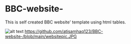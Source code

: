 # BBC-website-
This is self created BBC website' template using html tables.

![alt text](https://github.com/[atisamhaq123]/[BBC-website-]/blob/[main]/websitepic.JPG?raw=true)
https://github.com/atisamhaq123/BBC-website-/blob/main/websitepic.JPG
